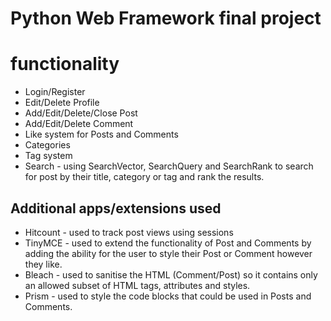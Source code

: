 # Python Web Framework final project
 
<h1>functionality</h1>
<ul>
 <li>
     Login/Register
   </li>
 <li>
     Edit/Delete Profile
   </li>
  <li>
     Add/Edit/Delete/Close Post
   </li>
  <li>
     Add/Edit/Delete Comment
   </li>
 <li>
     Like system for Posts and Comments
   </li>
 <li>
     Categories
   </li>
 <li>
     Tag system
   </li>
 <li>
     Search - using SearchVector, SearchQuery and SearchRank to search for post by their title, category or tag and rank the results.
   </li>
 </ul>
 
 <h2>Additional apps/extensions used</h2>
 <ul>
 <li>
     Hitcount - used to track post views using sessions
   </li>
 <li>
     TinyMCE - used to extend the functionality of Post and Comments by adding the ability for the user to style their Post or Comment however they like.
   </li>
  <li>
     Bleach - used to sanitise the HTML (Comment/Post) so it contains only an allowed subset of HTML tags, attributes and styles.
   </li>
 <li>
     Prism - used to style the code blocks that could be used in Posts and Comments.
   </li>
 </ul>
